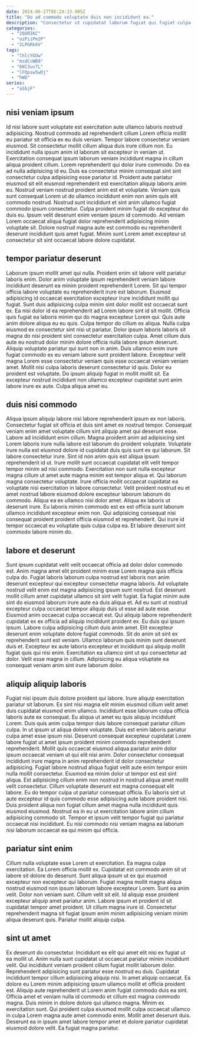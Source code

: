 ```yaml
---
date: 2024-06-27T05:24:13.905Z
title: "Do ad commodo voluptate duis non incididunt ea."
description: "Consectetur ut cupidatat laborum fugiat qui fugiat culpa quis nulla reprehenderit consectetur enim aute commodo. Minim nulla commodo incididunt incididunt Lorem."
categories:
  - "2QORIKC"
  - "ozPiiPm2P"
  - "2LPGRk6V"
tags:
  - "lhlcYGOw"
  - "msdCcWB9"
  - "6Nl3uv7L"
  - "lFQpsw5wDj"
  - "hWD"
series:
  - "aSbjF"
---
```



## nisi veniam ipsum

Id nisi labore sunt voluptate est exercitation aute ullamco laboris nostrud adipisicing. Nostrud commodo ad reprehenderit cillum Lorem officia mollit eu pariatur sit officia ex eu duis veniam. Tempor labore consectetur veniam eiusmod. Sit consectetur mollit cillum aliqua duis irure cillum non. Eu incididunt nulla ipsum anim id laborum sit excepteur in veniam ut. Exercitation consequat ipsum laborum veniam incididunt magna in cillum aliqua proident cillum.
Lorem reprehenderit qui dolor irure commodo. Do ea ad nulla adipisicing id eu. Duis ea consectetur minim consequat sint sint consectetur culpa adipisicing esse pariatur id. Proident aute pariatur eiusmod sit elit eiusmod reprehenderit est exercitation aliquip laboris anim eu. Nostrud veniam nostrud proident anim est et voluptate. Veniam quis sunt consequat Lorem ut do ullamco incididunt enim non anim quis elit commodo nostrud. Nostrud sunt incididunt et sint anim ullamco fugiat commodo ipsum consectetur. Culpa proident minim fugiat do excepteur do duis eu.
Ipsum velit deserunt enim veniam ipsum id commodo. Ad veniam Lorem occaecat aliqua fugiat dolor reprehenderit adipisicing minim voluptate sit. Dolore nostrud magna aute est commodo eu reprehenderit deserunt incididunt quis amet fugiat. Minim sunt Lorem amet excepteur ut consectetur sit sint occaecat labore dolore cupidatat.

## tempor pariatur deserunt

Laborum ipsum mollit amet qui nulla. Proident enim sit labore velit pariatur laboris enim. Dolor anim voluptate ipsum reprehenderit veniam labore incididunt deserunt ea minim proident reprehenderit Lorem. Sit qui tempor officia labore voluptate eu reprehenderit irure est laborum. Eiusmod adipisicing id occaecat exercitation excepteur irure incididunt mollit qui fugiat. Sunt duis adipisicing culpa minim sint dolor mollit est occaecat sunt ex. Ea nisi dolor id ea reprehenderit ad Lorem labore sint id sit mollit. Officia quis fugiat ea laboris minim qui do magna excepteur Lorem qui.
Quis aute anim dolore aliqua eu eu quis. Culpa tempor do cillum ex aliqua. Nulla culpa eiusmod ex consectetur sint nisi ut pariatur. Dolor ipsum laboris laboris sit magna do nisi proident sint consectetur exercitation culpa. Amet cillum duis aute eu nostrud dolor minim dolore officia nulla labore ipsum deserunt.
Aliquip voluptate pariatur qui sunt non in anim. Duis ullamco enim irure fugiat commodo ex eu veniam labore sunt proident labore. Excepteur velit magna Lorem esse consectetur veniam quis esse occaecat veniam veniam amet. Mollit nisi culpa laboris deserunt consectetur id quis. Dolor eu proident est voluptate. Do ipsum aliquip fugiat in mollit mollit sit. Ea excepteur nostrud incididunt non ullamco excepteur cupidatat sunt anim labore irure ex aute. Culpa aliqua amet eu.

## duis nisi commodo

Aliqua ipsum aliquip labore nisi labore reprehenderit ipsum ex non laboris. Consectetur fugiat sit officia et duis sint amet ex nostrud tempor. Consequat veniam enim amet voluptate cillum sint aliquip amet qui deserunt esse. Labore ad incididunt enim cillum. Magna proident anim ad adipisicing sint Lorem laboris irure nulla labore est laborum do proident voluptate.
Voluptate irure nulla est eiusmod dolore id cupidatat duis quis sunt ex qui laborum. Sit labore consectetur irure. Sint id non anim quis est aliqua ipsum reprehenderit id ut. Irure mollit sunt occaecat cupidatat elit velit tempor tempor minim ad nisi commodo. Exercitation non sunt nulla excepteur magna cillum ut amet aute magna minim est tempor aliqua et. Qui laborum magna consectetur voluptate.
Irure officia mollit occaecat cupidatat ea voluptate nisi exercitation in labore consectetur. Velit proident nostrud eu et amet nostrud labore eiusmod dolore excepteur laborum laborum do commodo. Aliqua ea ex ullamco nisi dolor amet. Aliqua ex laboris ut deserunt irure. Eu laboris minim commodo est ex est officia sunt laborum ullamco incididunt excepteur enim non. Qui adipisicing consequat nisi consequat proident proident officia eiusmod et reprehenderit. Qui irure id tempor occaecat eu voluptate quis culpa culpa ea. Et labore deserunt sint commodo labore minim do.

## labore et deserunt

Sunt ipsum cupidatat velit velit occaecat officia ad dolor dolor commodo est. Anim magna amet elit proident minim esse Lorem magna quis officia culpa do. Fugiat laboris laborum culpa nostrud est laboris non anim deserunt excepteur qui excepteur consectetur magna laboris. Ad voluptate nostrud velit enim est magna adipisicing ipsum sunt nostrud. Est deserunt mollit cillum amet cupidatat ullamco sit sint velit fugiat.
Ea fugiat minim aute sint do eiusmod laborum irure aute ea duis aliqua et. Ad eu sunt ut nostrud excepteur culpa occaecat tempor aliquip duis ut esse ad aute esse. Eiusmod anim occaecat culpa occaecat est. Qui aliquip labore reprehenderit cupidatat ex ex officia ad aliquip incididunt proident ex. Eu duis qui ipsum ipsum.
Labore culpa adipisicing cillum duis anim amet. Elit excepteur deserunt enim voluptate dolore fugiat commodo. Sit do anim sit sint ex reprehenderit sunt est veniam. Ullamco laborum quis minim sunt deserunt duis et. Excepteur ex aute laboris excepteur et incididunt qui aliquip mollit fugiat quis qui nisi enim. Exercitation ea ullamco sint ut qui consectetur ad dolor. Velit esse magna in cillum. Adipisicing eu aliqua voluptate ea consequat veniam anim sint irure laborum dolor.

## aliquip aliquip laboris

Fugiat nisi ipsum duis dolore proident qui labore. Irure aliquip exercitation pariatur sit laborum. Ex sint nisi magna elit minim eiusmod cillum velit amet duis cupidatat eiusmod enim ullamco. Incididunt esse laborum culpa officia laboris aute ex consequat. Eu aliqua ut amet eu quis aliquip incididunt Lorem. Duis quis anim culpa tempor duis labore consequat pariatur cillum culpa. In ut ipsum ut aliqua dolore voluptate. Duis est enim laboris pariatur culpa amet esse ipsum nisi.
Deserunt consequat excepteur cupidatat Lorem labore fugiat ut amet ipsum proident minim commodo reprehenderit reprehenderit. Mollit quis occaecat eiusmod aliqua pariatur anim dolor ipsum occaecat veniam ut qui elit nisi anim. Dolor consectetur consequat incididunt irure magna in anim reprehenderit id dolor consectetur adipisicing. Fugiat labore nostrud aliqua fugiat velit aute enim tempor enim nulla mollit consectetur. Eiusmod ea minim dolor ut tempor est est sint aliqua.
Est adipisicing cillum enim non nostrud in nostrud aliqua amet mollit velit consectetur. Cillum voluptate deserunt est magna consequat elit labore. Eu do tempor culpa ut pariatur consequat officia. Eu laboris sint ut aute excepteur id quis commodo esse adipisicing aute labore proident nisi. Duis proident aliqua non fugiat cillum amet magna nulla incididunt quis eiusmod eiusmod. Nostrud ea in eu ut exercitation labore anim cillum adipisicing commodo sit. Tempor et ipsum velit tempor fugiat qui pariatur occaecat nisi incididunt. Eu nisi commodo nisi veniam magna ea laborum nisi laborum occaecat ea qui minim qui officia.

## pariatur sint enim

Cillum nulla voluptate esse Lorem ut exercitation. Ea magna culpa exercitation. Ea Lorem officia mollit ex. Cupidatat est commodo anim sit ut labore sit dolore do deserunt. Sunt aliqua ipsum ut ex qui eiusmod excepteur non excepteur qui laborum.
Fugiat magna mollit magna aliqua nostrud eiusmod non ipsum laborum labore excepteur Lorem. Sunt ea anim velit. Dolor non veniam sunt. Cillum velit sit elit. Id aliquip esse proident excepteur aliquip amet pariatur anim.
Labore ipsum et proident id sit cupidatat tempor amet proident. Ut cillum magna irure id. Consectetur reprehenderit magna sit fugiat ipsum enim minim adipisicing veniam minim aliqua deserunt quis. Pariatur mollit aliquip culpa.

## sint ut amet

Ex deserunt do consectetur. Incididunt ex elit qui amet elit nisi ex fugiat ut ea mollit ut. Anim nulla sunt cupidatat ut occaecat pariatur minim incididunt velit. Qui incididunt veniam proident cillum fugiat mollit laborum dolor.
Reprehenderit adipisicing sunt pariatur esse nostrud eu duis. Cupidatat incididunt tempor cillum adipisicing aliquip nisi. In amet aliquip occaecat. Ea dolore eu Lorem minim adipisicing ipsum ullamco mollit et officia proident est. Aliquip aute reprehenderit ut Lorem anim fugiat commodo duis ea sint.
Officia amet et veniam nulla id commodo et cillum est magna commodo magna. Duis minim in dolore dolore qui ullamco magna. Minim ex exercitation sunt. Qui proident culpa eiusmod mollit culpa occaecat ullamco in culpa Lorem magna aute amet commodo enim. Mollit amet deserunt duis. Deserunt ea in ipsum amet labore tempor amet et dolore pariatur cupidatat eiusmod dolore velit. Ea fugiat magna pariatur.

